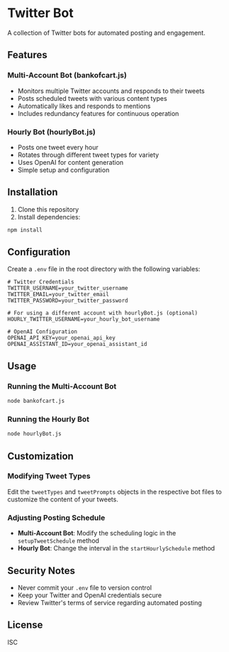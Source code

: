 # Twitter Bot

A collection of Twitter bots for automated posting and engagement.

## Features

### Multi-Account Bot (bankofcart.js)
- Monitors multiple Twitter accounts and responds to their tweets
- Posts scheduled tweets with various content types
- Automatically likes and responds to mentions
- Includes redundancy features for continuous operation

### Hourly Bot (hourlyBot.js)
- Posts one tweet every hour
- Rotates through different tweet types for variety
- Uses OpenAI for content generation
- Simple setup and configuration

## Installation

1. Clone this repository
2. Install dependencies:
```bash
npm install
```

## Configuration

Create a `.env` file in the root directory with the following variables:

```
# Twitter Credentials
TWITTER_USERNAME=your_twitter_username
TWITTER_EMAIL=your_twitter_email
TWITTER_PASSWORD=your_twitter_password

# For using a different account with hourlyBot.js (optional)
HOURLY_TWITTER_USERNAME=your_hourly_bot_username

# OpenAI Configuration
OPENAI_API_KEY=your_openai_api_key
OPENAI_ASSISTANT_ID=your_openai_assistant_id
```

## Usage

### Running the Multi-Account Bot
```bash
node bankofcart.js
```

### Running the Hourly Bot
```bash
node hourlyBot.js
```

## Customization

### Modifying Tweet Types
Edit the `tweetTypes` and `tweetPrompts` objects in the respective bot files to customize the content of your tweets.

### Adjusting Posting Schedule
- **Multi-Account Bot**: Modify the scheduling logic in the `setupTweetSchedule` method
- **Hourly Bot**: Change the interval in the `startHourlySchedule` method

## Security Notes

- Never commit your `.env` file to version control
- Keep your Twitter and OpenAI credentials secure
- Review Twitter's terms of service regarding automated posting

## License

ISC
